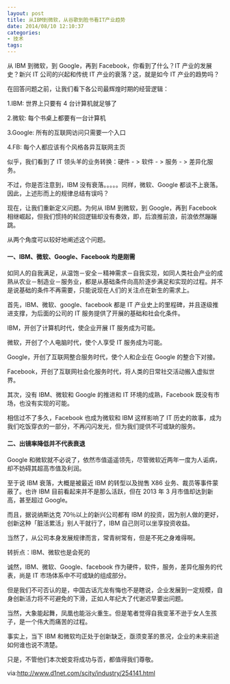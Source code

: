 ```yaml
---
layout: post
title: 从IBM到微软，从谷歌到脸书看IT产业趋势
date: 2014/08/10 12:10:37
categories:
- 技术
tags:
---
```


从 IBM 到微软，到 Google，再到 Facebook，你看到了什么？IT 产业的发展史？新兴 IT 公司的兴起和传统 IT 产业的衰落？这，就是如今 IT 产业的趋势吗？

在回答问题之前，让我们看下各公司最辉煌时期的经营逻辑：

1.IBM: 世界上只要有 4 台计算机就足够了

2.微软: 每个书桌上都要有一台计算机

3.Google: 所有的互联网访问只需要一个入口

4.FB: 每个人都应该有个风格各异互联网主页

似乎，我们看到了 IT 领头羊的业务转换：硬件 - > 软件 - > 服务 - > 差异化服务。

不过，你是否注意到，IBM 没有衰落。。。。。同样，微软、Google 都谈不上衰落。因此，上述形而上的规律总结有误吗？

现在，让我们重新定义问题。为何从 IBM 到微软，到 Google，再到 Facebook 相继崛起，但我们惯持的轮回逻辑却没有奏效，即，后浪推前浪，前浪依然蹦蹦跳。

从两个角度可以较好地阐述这个问题。

#### 一、IBM、微软、Google、Facebook 均是刚需

如同人的自我满足，从温饱－安全－精神需求－自我实现，如同人类社会产业的成熟从农业－制造业－服务业，都是从基础条件向高阶逐步满足和实现的过程。并不是说基础的条件不再需要，只能说现在人们的关注点在新生的需求上。

首先，IBM、微软、google、facebook 都是 IT 产业史上的里程碑，并且逐级推进支撑，为后面的公司的 IT 服务提供了开展的基础和社会化条件。

IBM，开创了计算机时代，使企业开展 IT 服务成为可能。

微软，开创了个人电脑时代，使个人享受 IT 服务成为可能。

Google，开创了互联网整合服务时代，使个人和企业在 Google 的整合下对接。

Facebook，开创了互联网社会化服务时代，将人类的日常社交活动搬入虚拟世界。

其次，没有 IBM、微软和 Google 的推进和 IT 环境的成熟，Facebook 既没有市场，也没有实现的可能。

相信过不了多久，Facebook 也成为微软和 IBM 这样影响了 IT 历史的故事，成为我们吃饭穿衣的一部分，不再闪闪发光，但为我们提供不可或缺的服务。

#### 二、出镜率降低并不代表衰退

Google 和微软就不必说了，依然市值遥遥领先，尽管微软近两年一度为人诟病，却不妨碍其超高市值及利润。

至于说 IBM 衰落，大概是被最近 IBM 的转型以及抛售 X86 业务、裁员等事件蒙蔽了。也许 IBM 目前看起来并不是那么活跃，但在 2013 年 3 月市值却达到新高，甚至超过 Google。

而且，据说纳斯达克 70％以上的新兴公司都有 IBM 的投资，因为别人做的更好，创新这种「脏活累活」别人干就行了，IBM 自己则可以坐享投资收益。

当然了，从公司本身发展规律而言，常青树常有，但是不死之身难得啊。

转折点：IBM、微软也是会死的

诚然，IBM、微软、Google、facebook 作为硬件，软件，服务，差异化服务的代表，尚是 IT 市场体系中不可或缺的组成部分。

但是我们不可否认的是，中国古话亢龙有悔也不是瞎说，企业发展到一定规模，自身创新活力将不可避免的下滑，正如人年纪大了代谢迟早要出问题。

当然，大象能起舞，凤凰也能浴火重生。但是笔者觉得自我变革不逊于女人生孩子，是一个伟大而痛苦的过程。

事实上，当下 IBM 和微软均正处于创新缺乏，亟须变革的景况，企业的未来前途如何谁也说不清楚。

只是，不管他们本次蜕变将成功与否，都值得我们尊敬。

via:<http://www.d1net.com/scity/industry/254141.html>
